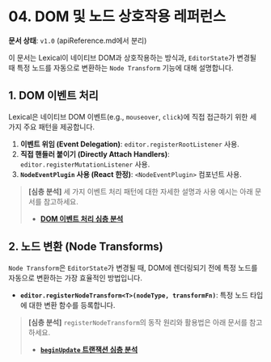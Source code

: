 # 04. DOM 및 노드 상호작용 레퍼런스

**문서 상태**: `v1.0` (apiReference.md에서 분리)

이 문서는 Lexical이 네이티브 DOM과 상호작용하는 방식과, `EditorState`가 변경될 때 특정 노드를 자동으로 변환하는 `Node Transform` 기능에 대해 설명합니다.

## 1. DOM 이벤트 처리

Lexical은 네이티브 DOM 이벤트(e.g., `mouseover`, `click`)에 직접 접근하기 위한 세 가지 주요 패턴을 제공합니다.

1.  **이벤트 위임 (Event Delegation)**: `editor.registerRootListener` 사용.
2.  **직접 핸들러 붙이기 (Directly Attach Handlers)**: `editor.registerMutationListener` 사용.
3.  **`NodeEventPlugin` 사용 (React 한정)**: `<NodeEventPlugin>` 컴포넌트 사용.

> **[심층 분석]** 세 가지 이벤트 처리 패턴에 대한 자세한 설명과 사용 예시는 아래 문서를 참고하세요.
>
> -   **[DOM 이벤트 처리 심층 분석](../analysis/dom_interaction/01_dom_event_handling.md)**

## 2. 노드 변환 (Node Transforms)

`Node Transform`은 `EditorState`가 변경될 때, DOM에 렌더링되기 전에 특정 노드를 자동으로 변환하는 가장 효율적인 방법입니다.

- **`editor.registerNodeTransform<T>(nodeType, transformFn)`**: 특정 노드 타입에 대한 변환 함수를 등록합니다.

> **[심층 분석]** `registerNodeTransform`의 동작 원리와 활용법은 아래 문서를 참고하세요.
>
> -   **[`beginUpdate` 트랜잭션 심층 분석](../analysis/update_mechanism/03_begin_update_transaction.md#2-applyalltransforms)** 